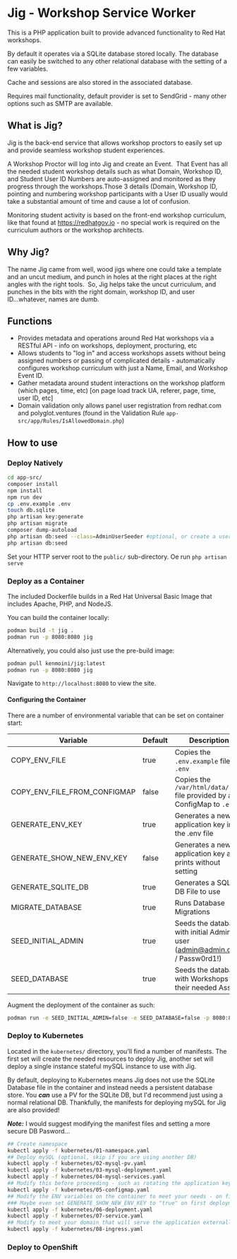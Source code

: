 # Jig - Workshop Service Worker

This is a PHP application built to provide advanced functionality to Red Hat workshops.

By default it operates via a SQLite database stored locally.  The database can easily be switched to any other relational database with the setting of a few variables.

Cache and sessions are also stored in the associated database.

Requires mail functionality, default provider is set to SendGrid - many other options such as SMTP are available.

## What is Jig?

Jig is the back-end service that allows workshop proctors to easily set up and provide seamless workshop student experiences.

A Workshop Proctor will log into Jig and create an Event.  That Event has all the needed student workshop details such as what Domain, Workshop ID, and Student User ID Numbers are auto-assigned and monitored as they progress through the workshops.Those 3 details (Domain, Workshop ID, pointing and numbering workshop participants with a User ID usually would take a substantial amount of time and cause a lot of confusion.

Monitoring student activity is based on the front-end workshop curriculum, like that found at https://redhatgov.io - no special work is required on the curriculum authors or the workshop architects.

## Why Jig?

The name Jig came from well, wood jigs where one could take a template and an uncut medium, and punch in holes at the right places at the right angles with the right tools.  So, Jig helps take the uncut curriculum, and punches in the bits with the right domain, workshop ID, and user ID...whatever, names are dumb.

## Functions

- Provides metadata and operations around Red Hat workshops via a RESTful API - info on workshops, deployment, procturing, etc
- Allows students to "log in" and access workshops assets without being assigned numbers or passing of complicated details - automatically configures workshop curriculum with just a Name, Email, and Workshop Event ID.
- Gather metadata around student interactions on the workshop platform (which pages, time, etc) [on page load track UA, referer, page, time, user ID, etc]
- Domain validation only allows panel user registration from redhat.com and polyglot.ventures (found in the Validation Rule `app-src/app/Rules/IsAllowedDomain.php`)

## How to use


### Deploy Natively

```bash
cd app-src/
composer install
npm install
npm run dev
cp .env.example .env
touch db.sqlite
php artisan key:generate
php artisan migrate
composer dump-autoload
php artisan db:seed --class=AdminUserSeeder #optional, or create a user before seeding
php artisan db:seed
```

Set your HTTP server root to the `public/` sub-directory.  Oe run `php artisan serve`


### Deploy as a Container

The included Dockerfile builds in a Red Hat Universal Basic Image that includes Apache, PHP, and NodeJS.

You can build the container locally:

```bash
podman build -t jig .
podman run -p 8080:8080 jig
```

Alternatively, you could also just use the pre-build image:

```bash
podman pull kenmoini/jig:latest
podman run -p 8080:8080 jig
```

Navigate to `http://localhost:8080` to view the site.

#### Configuring the Container

There are a number of environmental variable that can be set on container start:

| Variable                     | Default | Description                                                               |
|------------------------------|---------|---------------------------------------------------------------------------|
| COPY_ENV_FILE                | true    | Copies the `.env.example` file to `.env`                                  |
| COPY_ENV_FILE_FROM_CONFIGMAP | false   | Copies the `/var/html/data/.env` file provided by a ConfigMap to `.env`   |
| GENERATE_ENV_KEY             | true    | Generates a new application key in the .env file                          |
| GENERATE_SHOW_NEW_ENV_KEY    | false   | Generates a new application key and prints without setting                |
| GENERATE_SQLITE_DB           | true    | Generates a SQLite DB File to use                                         |
| MIGRATE_DATABASE             | true    | Runs Database Migrations                                                  |
| SEED_INITIAL_ADMIN           | true    | Seeds the database with initial Admin user (admin@admin.com / Passw0rd1!) |
| SEED_DATABASE                | true    | Seeds the database with Workshops and their needed Assets                 |

Augment the deployment of the container as such:

```bash
podman run -e SEED_INITIAL_ADMIN=false -e SEED_DATABASE=false -p 8080:8080 jig
```

### Deploy to Kubernetes

Located in the `kubernetes/` directory, you'll find a number of manifests.  The first set will create the needed resources to deploy Jig, another set will deploy a single instance stateful mySQL instance to use with Jig.

By default, deploying to Kubernetes means Jig does not use the SQLite Database file in the container and instead needs a persistent database store.  You ***can*** use a PV for the SQLite DB, but I'd recommend just using a normal relational DB.  Thankfully, the manifests for deploying mySQL for Jig are also provided!

***Note:*** I would suggest modifying the manifest files and setting a more secure DB Pasword...

```bash
## Create namespace
kubectl apply -f kubernetes/01-namespace.yaml
## Deploy mySQL (optional, skip if you are using another DB)
kubectl apply -f kubernetes/02-mysql-pv.yaml
kubectl apply -f kubernetes/03-mysql-deployment.yaml
kubectl apply -f kubernetes/04-mysql-services.yaml
## Modify this before proceeding - such as rotating the application key!
kubectl apply -f kubernetes/05-configmap.yaml
## Modify the ENV variables on the container to meet your needs - on first deployment, change the migration and seeds to "true" then reapply the deployment with it set to "false".
### Maybe even set GENERATE_SHOW_NEW_ENV_KEY to "true" on first deployment to generate a new Application Key, look in your logs on container start for the new key, then replace in your ConfigMap...
kubectl apply -f kubernetes/06-deployment.yaml
kubectl apply -f kubernetes/07-service.yaml
## Modify to meet your domain that will serve the application externally.  Assumes there is an Ingress Controller and cert-manager for SSL.
kubectl apply -f kubernetes/08-ingress.yaml
```

### Deploy to OpenShift